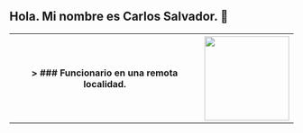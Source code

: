 ## Hola. Mi nombre es Carlos Salvador. 👋

<table style="border-collapse: collapse; width: 100%; border: none;">
  <tr>
    <th>> ### Funcionario en una remota localidad.</th>
    <th><img src="https://avatars.githubusercontent.com/u/187865778?v=4" width="150"></th>
  </tr>
</table>

<!--
**ObidioTimoteo/ObidioTimoteo** is a ✨ _special_ ✨ repository because its `README.md` (this file) appears on your GitHub profile.

Here are some ideas to get you started:

- 🔭 I’m currently working on ...
- 🌱 I’m currently learning ...
- 👯 I’m looking to collaborate on ...
- 🤔 I’m looking for help with ...
- 💬 Ask me about ...
- 📫 How to reach me: ...
- 😄 Pronouns: ...
- ⚡ Fun fact: ...
-->
